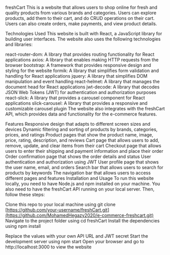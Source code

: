 freshCart
This is a website that allows users to shop online for fresh and quality products from various brands and categories. Users can explore products, add them to their cart, and do CRUD operations on their cart. Users can also create orders, make payments, and view product details.

Technologies Used
This website is built with React, a JavaScript library for building user interfaces. The website also uses the following technologies and libraries:

react-router-dom: A library that provides routing functionality for React applications
axios: A library that enables making HTTP requests from the browser
bootstrap: A framework that provides responsive design and styling for the website
formik: A library that simplifies form validation and handling for React applications
jquery: A library that simplifies DOM manipulation and event handling
react-helmet: A library that manages the document head for React applications
jwt-decode: A library that decodes JSON Web Tokens (JWT) for authentication and authorization purposes
react-slick: A library that provides a carousel component for React applications
slick-carousel: A library that provides a responsive and customizable carousel plugin
The website also integrates with the freshCart API, which provides data and functionality for the e-commerce features.

Features
Responsive design that adapts to different screen sizes and devices
Dynamic filtering and sorting of products by brands, categories, prices, and ratings
Product pages that show the product name, image, price, rating, description, and reviews
Cart page that allows users to add, remove, update, and clear items from their cart
Checkout page that allows users to enter their shipping and payment information and place their order
Order confirmation page that shows the order details and status
User authentication and authorization using JWT 
User profile page that shows the user name, email, and orders
Search bar that allows users to search for products by keywords
The navigation bar that allows users to access different pages and features
Installation and Usage
To run this website locally, you need to have Node.js and npm installed on your machine. You also need to have the freshCart API running on your local server. Then, follow these steps:

Clone this repo to your local machine using git clone [https://github.com/your-username/freshCart.git](https://github.com/MohamedHegazy2020/e-commerce-freshcart.git)
Navigate to the project folder using cd freshCart
Install the dependencies using npm install

Replace the values with your own API URL and JWT secret
Start the development server using npm start
Open your browser and go to http://localhost:3000 to view the website
